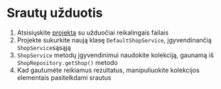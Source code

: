 # Srautų užduotis
1. Atsisiųskite [projektą](stream-exercises/) su užduočiai reikalingais failais
2. Projekte sukurkite naują klasę `DefaultShopService`, įgyvendinančią `ShopService`sąsąją
3. `ShopService` metodų įgyvendinimui naudokite kolekciją, gaunamą iš `ShopRepository.getShop()` metodo 
4. Kad gautumėte reikiamus rezultatus, manipuliuokite kolekcijos elementais pasitelkdami srautus
